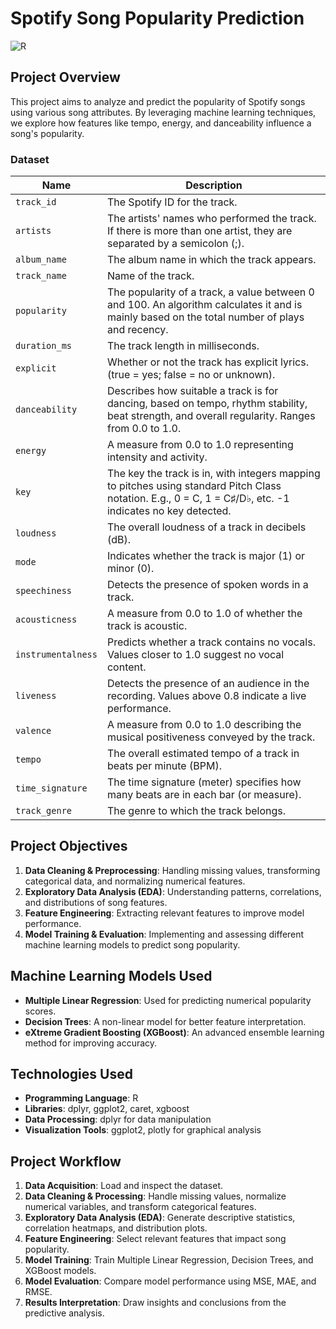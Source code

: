# Spotify Song Popularity Prediction
![R](https://img.shields.io/badge/R-276DC3?style=for-the-badge&logo=r&logoColor=white)

## Project Overview
This project aims to analyze and predict the popularity of Spotify songs using various song attributes. By leveraging machine learning techniques, we explore how features like tempo, energy, and danceability influence a song's popularity.

### Dataset 
| Name                  | Description                                                                                                                                  |
|-----------------------|----------------------------------------------------------------------------------------------------------------------------------------------|
| `track_id`            | The Spotify ID for the track.                                                                                                                 |
| `artists`             | The artists' names who performed the track. If there is more than one artist, they are separated by a semicolon (;).                          |
| `album_name`          | The album name in which the track appears.                                                                                                    |
| `track_name`          | Name of the track.                                                                                                                           |
| `popularity`          | The popularity of a track, a value between 0 and 100. An algorithm calculates it and is mainly based on the total number of plays and recency. |
| `duration_ms`         | The track length in milliseconds.                                                                                                            |
| `explicit`            | Whether or not the track has explicit lyrics. (true = yes; false = no or unknown).                                                           |
| `danceability`        | Describes how suitable a track is for dancing, based on tempo, rhythm stability, beat strength, and overall regularity. Ranges from 0.0 to 1.0. |
| `energy`              | A measure from 0.0 to 1.0 representing intensity and activity.                                                                                 |
| `key`                 | The key the track is in, with integers mapping to pitches using standard Pitch Class notation. E.g., 0 = C, 1 = C♯/D♭, etc. -1 indicates no key detected. |
| `loudness`            | The overall loudness of a track in decibels (dB).                                                                                             |
| `mode`                | Indicates whether the track is major (1) or minor (0).                                                                                        |
| `speechiness`         | Detects the presence of spoken words in a track.                                                                                             |
| `acousticness`        | A measure from 0.0 to 1.0 of whether the track is acoustic.                                                                                   |
| `instrumentalness`    | Predicts whether a track contains no vocals. Values closer to 1.0 suggest no vocal content.                                                |
| `liveness`            | Detects the presence of an audience in the recording. Values above 0.8 indicate a live performance.                                           |
| `valence`             | A measure from 0.0 to 1.0 describing the musical positiveness conveyed by the track.                                                         |
| `tempo`               | The overall estimated tempo of a track in beats per minute (BPM).                                                                            |
| `time_signature`      | The time signature (meter) specifies how many beats are in each bar (or measure).                                                           |
| `track_genre`         | The genre to which the track belongs.                                                                                                        |

## Project Objectives
1. **Data Cleaning & Preprocessing**: Handling missing values, transforming categorical data, and normalizing numerical features.
2. **Exploratory Data Analysis (EDA)**: Understanding patterns, correlations, and distributions of song features.
3. **Feature Engineering**: Extracting relevant features to improve model performance.
4. **Model Training & Evaluation**: Implementing and assessing different machine learning models to predict song popularity.

## Machine Learning Models Used
- **Multiple Linear Regression**: Used for predicting numerical popularity scores.
- **Decision Trees**: A non-linear model for better feature interpretation.
- **eXtreme Gradient Boosting (XGBoost)**: An advanced ensemble learning method for improving accuracy.

## Technologies Used
- **Programming Language**: R
- **Libraries**: dplyr, ggplot2, caret, xgboost
- **Data Processing**: dplyr for data manipulation
- **Visualization Tools**: ggplot2, plotly for graphical analysis

## Project Workflow
1. **Data Acquisition**: Load and inspect the dataset.
2. **Data Cleaning & Processing**: Handle missing values, normalize numerical variables, and transform categorical features.
3. **Exploratory Data Analysis (EDA)**: Generate descriptive statistics, correlation heatmaps, and distribution plots.
4. **Feature Engineering**: Select relevant features that impact song popularity.
5. **Model Training**: Train Multiple Linear Regression, Decision Trees, and XGBoost models.
6. **Model Evaluation**: Compare model performance using MSE, MAE, and RMSE.
7. **Results Interpretation**: Draw insights and conclusions from the predictive analysis.
